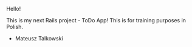 Hello!

This is my next Rails project -  ToDo App!
This is for training purposes in Polish.

- Mateusz Talkowski
